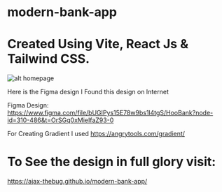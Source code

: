 # modern-bank-app

# Created Using Vite, React Js & Tailwind CSS.

![alt homepage](https://i.ibb.co/0BszcrK/Screenshot-2023-03-22-064211.png)


Here is the Figma design I Found this design on Internet

Figma Design: https://www.figma.com/file/bUGIPys15E78w9bs1l4tgS/HooBank?node-id=310-486&t=OrSGq0xMieIfaZ93-0

For Creating Gradient I used https://angrytools.com/gradient/

# To See the design in full glory visit:
https://ajax-thebug.github.io/modern-bank-app/







